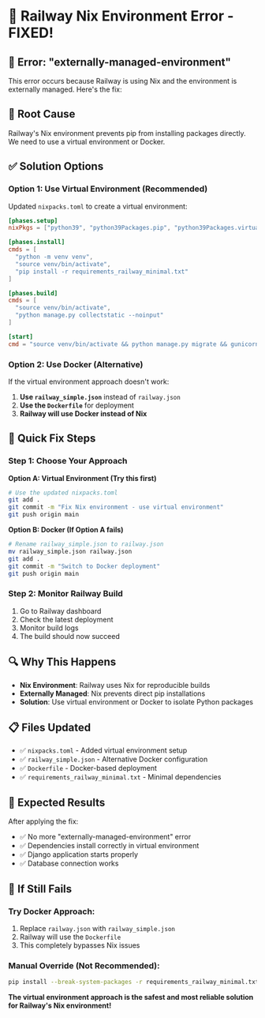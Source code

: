 # 🚨 Railway Nix Environment Error - FIXED!

## 🚨 Error: "externally-managed-environment"

This error occurs because Railway is using Nix and the environment is externally managed. Here's the fix:

## 🔧 Root Cause

Railway's Nix environment prevents pip from installing packages directly. We need to use a virtual environment or Docker.

## ✅ Solution Options

### Option 1: Use Virtual Environment (Recommended)

Updated `nixpacks.toml` to create a virtual environment:

```toml
[phases.setup]
nixPkgs = ["python39", "python39Packages.pip", "python39Packages.virtualenv", "postgresql"]

[phases.install]
cmds = [
  "python -m venv venv",
  "source venv/bin/activate",
  "pip install -r requirements_railway_minimal.txt"
]

[phases.build]
cmds = [
  "source venv/bin/activate",
  "python manage.py collectstatic --noinput"
]

[start]
cmd = "source venv/bin/activate && python manage.py migrate && gunicorn bloodbankmanagement.wsgi:application --bind 0.0.0.0:$PORT"
```

### Option 2: Use Docker (Alternative)

If the virtual environment approach doesn't work:

1. **Use `railway_simple.json`** instead of `railway.json`
2. **Use the `Dockerfile`** for deployment
3. **Railway will use Docker instead of Nix**

## 🚀 Quick Fix Steps

### Step 1: Choose Your Approach

**Option A: Virtual Environment (Try this first)**

```bash
# Use the updated nixpacks.toml
git add .
git commit -m "Fix Nix environment - use virtual environment"
git push origin main
```

**Option B: Docker (If Option A fails)**

```bash
# Rename railway_simple.json to railway.json
mv railway_simple.json railway.json
git add .
git commit -m "Switch to Docker deployment"
git push origin main
```

### Step 2: Monitor Railway Build

1. Go to Railway dashboard
2. Check the latest deployment
3. Monitor build logs
4. The build should now succeed

## 🔍 Why This Happens

- **Nix Environment**: Railway uses Nix for reproducible builds
- **Externally Managed**: Nix prevents direct pip installations
- **Solution**: Use virtual environment or Docker to isolate Python packages

## 📋 Files Updated

- ✅ `nixpacks.toml` - Added virtual environment setup
- ✅ `railway_simple.json` - Alternative Docker configuration
- ✅ `Dockerfile` - Docker-based deployment
- ✅ `requirements_railway_minimal.txt` - Minimal dependencies

## 🎯 Expected Results

After applying the fix:

- ✅ No more "externally-managed-environment" error
- ✅ Dependencies install correctly in virtual environment
- ✅ Django application starts properly
- ✅ Database connection works

## 🚨 If Still Fails

### Try Docker Approach:

1. Replace `railway.json` with `railway_simple.json`
2. Railway will use the `Dockerfile`
3. This completely bypasses Nix issues

### Manual Override (Not Recommended):

```bash
pip install --break-system-packages -r requirements_railway_minimal.txt
```

**The virtual environment approach is the safest and most reliable solution for Railway's Nix environment!**
